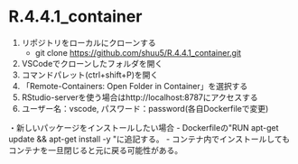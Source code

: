 # R.4.4.1_container


1. リポジトリをローカルにクローンする
    - git clone https://github.com/shuu5/R.4.4.1_container.git
2. VSCodeでクローンしたフォルダを開く
3. コマンドパレット(ctrl+shift+P)を開く
4. 「Remote-Containers: Open Folder in Container」を選択する
5. RStudio-serverを使う場合はhttp://localhost:8787にアクセスする
6. ユーザー名：vscode, パスワード：password(各自Dockerfileで変更)


・新しいパッケージをインストールしたい場合
    - Dockerfileの"RUN apt-get update && apt-get install -y \"に追記する。
    - コンテナ内でインストールしてもコンテナを一旦閉じると元に戻る可能性がある。
